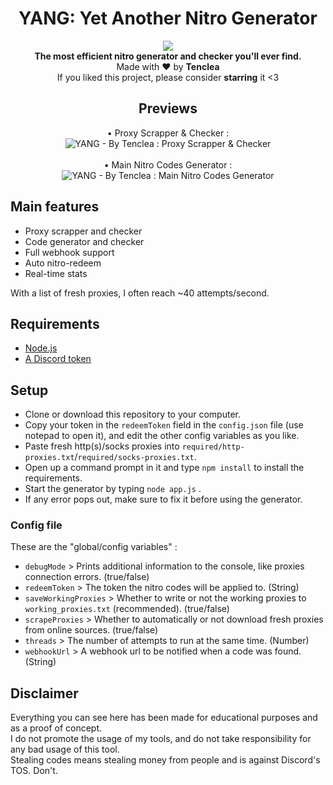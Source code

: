 <h1 align="center">YANG: Yet Another Nitro Generator</h1>

<p align="center">
  <a href="https://github.com/Tenclea/YANG/stargazers"><img src="https://img.shields.io/github/stars/Tenclea/YANG?style=flat" /></a>
  <br>
  <b>The most efficient nitro generator and checker you'll ever find.</b><br>
  Made with ❤ by <b>Tenclea</b>
  <br>
  If you liked this project, please consider <b>starring</b> it <3
</p>



<h2 align="center">Previews</h2>

<p align="center">
   • Proxy Scrapper & Checker : <br>
   <img src="https://i.imgur.com/PQElB3e.png" title="YANG - By Tenclea : Proxy Scrapper & Checker"/>
   <br><br>
   • Main Nitro Codes Generator : <br>
   <img src="https://i.imgur.com/4QlDMU9.png" title="YANG - By Tenclea : Main Nitro Codes Generator"/>
</p>


## Main features

* Proxy scrapper and checker
* Code generator and checker 
* Full webhook support
* Auto nitro-redeem
* Real-time stats

With a list of fresh proxies, I often reach ~40 attempts/second.

## Requirements

* [Node.js](https://nodejs.org/en/)
* [A Discord token](https://github.com/Tyrrrz/DiscordChatExporter/wiki/Obtaining-Token-and-Channel-IDs#how-to-get-a-user-token)

## Setup

* Clone or download this repository to your computer.
* Copy your token in the `redeemToken` field in the `config.json` file (use notepad to open it), and edit the other config variables as you like.
* Paste fresh http(s)/socks proxies into `required/http-proxies.txt`/`required/socks-proxies.txt`.
* Open up a command prompt in it and type `npm install` to install the requirements.
* Start the generator by typing `node app.js` .
* If any error pops out, make sure to fix it before using the generator.

### Config file

These are the "global/config variables" :

* `debugMode` > Prints additional information to the console, like proxies connection errors. (true/false)
* `redeemToken` > The token the nitro codes will be applied to. (String)
* `saveWorkingProxies` > Whether to write or not the working proxies to `working_proxies.txt` (recommended). (true/false)
* `scrapeProxies` > Whether to automatically or not download fresh proxies from online sources. (true/false)
* `threads` > The number of attempts to run at the same time. (Number)
* `webhookUrl` > A webhook url to be notified when a code was found. (String)

## Disclaimer

Everything you can see here has been made for educational purposes and as a proof of concept.  
I do not promote the usage of my tools, and do not take responsibility for any bad usage of this tool.  
Stealing codes means stealing money from people and is against Discord's TOS. Don't.
